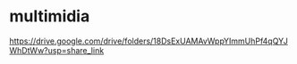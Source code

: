# multimidia
https://drive.google.com/drive/folders/18DsExUAMAvWppYImmUhPf4qQYJWhDtWw?usp=share_link
